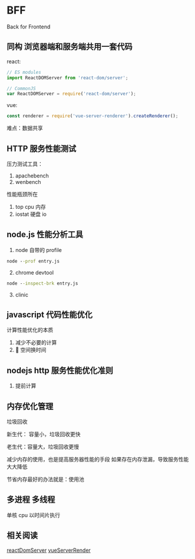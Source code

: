 # BFF

Back for Frontend

## 同构 浏览器端和服务端共用一套代码

react:

```javascript
// ES modules
import ReactDOMServer from 'react-dom/server';

// CommonJS
var ReactDOMServer = require('react-dom/server');
```

vue:

```javascript
const renderer = require('vue-server-renderer').createRenderer();
```

难点：数据共享

## HTTP 服务性能测试

压力测试工具：

1. apachebench
2. wenbench

性能瓶颈所在

1. top cpu 内存
2. iostat 硬盘 io

## node.js 性能分析工具

1. node 自带的 profile

```cmd
node --prof entry.js
```

2. chrome devtool

```cmd
node --inspect-brk entry.js
```

3. clinic

## javascript 代码性能优化

计算性能优化的本质

1. 减少不必要的计算
2.  空间换时间

## nodejs http 服务性能优化准则

1. 提前计算

## 内存优化管理

垃圾回收

新生代： 容量小，垃圾回收更快

老生代：容量大，垃圾回收更慢

减少内存的使用，也是提高服务器性能的手段
如果存在内存泄漏，导致服务性能大大降低

节省内存最好的办法就是：使用池

## 多进程 多线程

单核 cpu 以时间片执行

## 相关阅读

[reactDomServer](https://reactjs.org/docs/react-dom-server.html)
[vueServerRender](https://github.com/vuejs/vue/tree/dev/packages/vue-server-renderer#readme)
